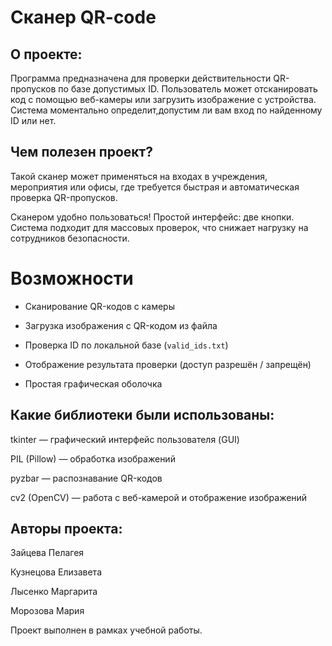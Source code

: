 # Сканер QR-code
## О проекте:

Программа предназначена для проверки действительности QR-пропусков по базе допустимых ID. Пользователь может отсканировать код с помощью веб-камеры или загрузить изображение с устройства. Система моментально определит,допустим ли вам вход по найденному ID или нет.

## Чем полезен проект?

Такой сканер может применяться на входах в учреждения, мероприятия или офисы, где требуется быстрая и автоматическая проверка QR-пропусков. 

Сканером удобно пользоваться! Простой интерфейс: две кнопки. Система подходит для массовых проверок, что снижает нагрузку на сотрудников безопасности. 

# Возможности  

- Сканирование QR-кодов с камеры
  
- Загрузка изображения с QR-кодом из файла
  
- Проверка ID по локальной базе (`valid_ids.txt`)
  
- Отображение результата проверки (доступ разрешён / запрещён)
  
- Простая графическая оболочка 


## Какие библиотеки были использованы:

tkinter — графический интерфейс пользователя (GUI)

PIL (Pillow) — обработка изображений

pyzbar — распознавание QR-кодов

cv2 (OpenCV) — работа с веб-камерой и отображение изображений

## Авторы проекта:

Зайцева Пелагея

Кузнецова Елизавета

Лысенко Маргарита

Морозова Мария

Проект выполнен в рамках учебной работы.
